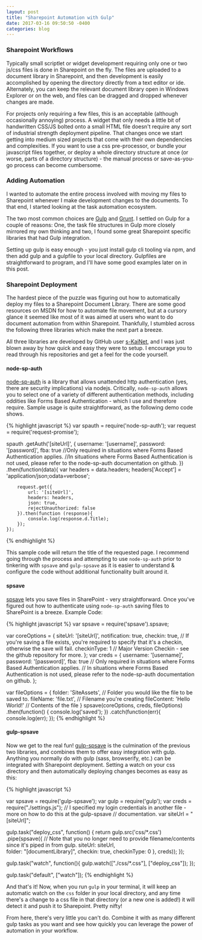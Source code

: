 ```yaml
---
layout: post
title: "Sharepoint Automation with Gulp"
date: 2017-03-16 09:50:50 -0400
categories: blog
---
```


### Sharepoint Workflows
Typically small scriptlet or widget development requiring only one or two js/css files is done in Sharepoint on the fly. The files are uploaded to a document library in Sharepoint, and then development is easily accomplished by opening the directory directly from a text editor or ide. Alternately, you can keep the relevant document library open in Windows Explorer or on the web, and files can be dragged and dropped whenever changes are made. 

For projects only requiring a few files, this is an acceptable (although occasionally annoying) process. A widget that only needs a little bit of handwritten CSS/JS bolted onto a small HTML file doesn't require any sort of industrial strength deployment pipeline. That changes once we start getting into medium sized projects that come with their own dependencies and complexities. If you want to use a css pre-processor, or bundle your javascript files together, or deploy a whole directory structure at once (or worse, parts of a directory structure) - the manual process or save-as-you-go process can become cumbersome. 

### Adding Automation
I wanted to automate the entire process involved with moving my files to Sharepoint whenever I make development changes to the documents. To that end, I started looking at the task automation ecosystem. 

The two most common choices are [Gulp](http://gulpjs.com) and [Grunt](https://gruntjs.com). I settled on Gulp for a couple of reasons: One, the task file structures in Gulp more closely mirrored my own thinking and two, I found some great Sharepoint specific libraries that had Gulp integration. 

Setting up gulp is easy enough - you just install gulp cli tooling via npm, and then add gulp and a gulpfile to your local directory. Gulpfiles are straightforward to program, and I'll have some good examples later on in this post. 

### Sharepoint Deployment

The hardest piece of the puzzle was figuring out how to automatically deploy my files to a Sharepoint Document Library. There are some good resources on MSDN for how to automate file movement, but at a cursory glance it seemed like most of it was aimed at users who want to do document automation from within Sharepoint. Thankfully, I stumbled across the following three libraries which make the next part a breeze. 

All three libraries are developed by GitHub user [s-KaiNet](https://github.com/s-KaiNet), and I was just blown away by how quick and easy they were to setup. I encourage you to read through his repositories and get a feel for the code yourself. 

#### node-sp-auth

[node-sp-auth](https://github.com/s-KaiNet/node-sp-auth) is a library that allows unattended http authentication (yes, there are security implications) via nodejs. Critically, `node-sp-auth` allows you to select one of a variety of different authentication methods, including oddities like Forms Based Authentication - which I use and therefore require. Sample usage is quite straightforward, as the following demo code shows. 

{% highlight javascript %} 
var spauth = require('node-sp-auth');
var request = require('request-promise');

spauth
	.getAuth('[siteUrl]', {
		username: '[username]',
		password: '[password]',
		fba: true 			//Only required in situations where Forms Based Authentication applies. 
							//In situations where Forms Based Authentication is not used, please refer to the node-sp-auth documentation on github.
	})
	.then(function(data){
		var headers = data.headers;
		headers['Accept'] = 'application/json;odata=verbose';

		request.get({
			url: '[siteUrl]',
			headers: headers,
			json: true,
			rejectUnauthorized: false
		}).then(function (response){
			console.log(response.d.Title);
		});
	});
{% endhighlight %}

This sample code will return the title of the requested page. I recommend going through the process and attempting to use `node-sp-auth` prior to tinkering with `spsave` and `gulp-spsave` as it is easier to understand & configure the code without additional functionality built around it. 

#### spsave

[spsave](https://github.com/s-KaiNet/spsave) lets you save files in SharePoint - very straightforward. Once you've figured out how to authenticate using `node-sp-auth` saving files to SharePoint is a breeze. Example Code: 

{% highlight javascript %}
var spsave = require('spsave').spsave;

var coreOptions = {
	siteUrl: '[siteUrl]',
	notification: true,
	checkin: true, // If you're saving a file exists, you're required to specify that it's a checkin, otherwise the save will fail.
	checkinType: 1 // Major Version Checkin - see the github repository for more.
};
var creds = {
	username: '[username]',
	password: '[password]',
	fba: true // Only required in situations where Forms Based Authentication applies. 
 		  // In situations where Forms Based Authentication is not used, please refer to the node-sp-auth documentation on github.
};

var fileOptions = {
	folder: 'SiteAssets', // Folder you would like the file to be saved to.
	fileName: 'file.txt', // Filename you're creating
	fileContent: 'Hello World!' // Contents of the file
}
spsave(coreOptions, creds, fileOptions)
.then(function() {
	console.log('saved');
})
.catch(function(err){
	console.log(err);
});
{% endhighlight %}

#### gulp-spsave

Now we get to the real fun! [gulp-spsave](https://github.com/s-KaiNet/gulp-spsave) is the culmination of the previous two libraries, and combines them to offer easy integration with gulp. Anything you normally do with gulp (sass, browserify, etc.) can be integrated with Sharepoint deployment. Setting a watch on your css directory and then automatically deploying changes becomes as easy as this: 

{% highlight javascript %}

var spsave = require('gulp-spsave');
var gulp = require('gulp');
var creds = require("./settings.js"); // I specified my login credentials in another file - more on how to do this at the gulp-spsave 
				      // documentation.
var siteUrl = "[siteUrl]";

gulp.task("deploy_css", function() {
	return gulp.src('css/*.css')
		.pipe(spsave({ // Note that you no longer need to provide filename/contents since it's piped in from gulp.
			siteUrl: siteUrl,				
			folder: "[documentLibrary]",
			checkin: true,
			checkinType: 0
		}, creds));
});

gulp.task("watch", function(){
	gulp.watch(["./css/*.css"], ["deploy_css"]);
});

gulp.task("default", ["watch"]);
{% endhighlight %}

And that's it! Now, when you run `gulp` in your terminal, it will keep an automatic watch on the `css` folder in your local directory, and any time there's a change to a css file in that directory (or a new one is added!) it will detect it and push it to Sharepoint. Pretty nifty! 

From here, there's very little you can't do. Combine it with as many different gulp tasks as you want and see how quickly you can leverage the power of automation in your workflow.